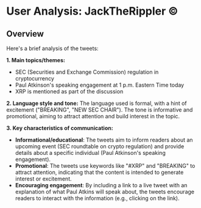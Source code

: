 # User Analysis: JackTheRippler ©️

## Overview

Here's a brief analysis of the tweets:

**1. Main topics/themes:**

* SEC (Securities and Exchange Commission) regulation in cryptocurrency
* Paul Atkinson's speaking engagement at 1 p.m. Eastern Time today
* XRP is mentioned as part of the discussion

**2. Language style and tone:**
The language used is formal, with a hint of excitement ("BREAKING", "NEW SEC CHAIR"). The tone is informative and promotional, aiming to attract attention and build interest in the topic.

**3. Key characteristics of communication:**

* **Informational/educational**: The tweets aim to inform readers about an upcoming event (SEC roundtable on crypto regulation) and provide details about a specific individual (Paul Atkinson's speaking engagement).
* **Promotional**: The tweets use keywords like "#XRP" and "BREAKING" to attract attention, indicating that the content is intended to generate interest or excitement.
* **Encouraging engagement**: By including a link to a live tweet with an explanation of what Paul Atkins will speak about, the tweets encourage readers to interact with the information (e.g., clicking on the link).